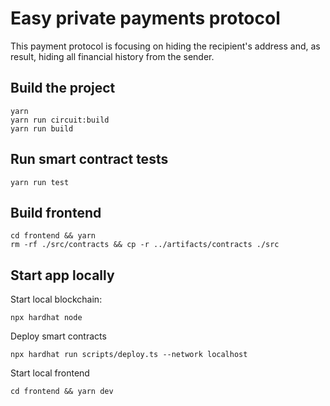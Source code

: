 # Easy private payments protocol

This payment protocol is focusing on hiding the recipient's address and, as result, hiding all financial history from the sender.

## Build the project

```
yarn
yarn run circuit:build
yarn run build
```

## Run smart contract tests

```
yarn run test
```

## Build frontend

```
cd frontend && yarn
rm -rf ./src/contracts && cp -r ../artifacts/contracts ./src
```

## Start app locally

Start local blockchain:

```
npx hardhat node
```

Deploy smart contracts

```
npx hardhat run scripts/deploy.ts --network localhost
```

Start local frontend

```
cd frontend && yarn dev
```
